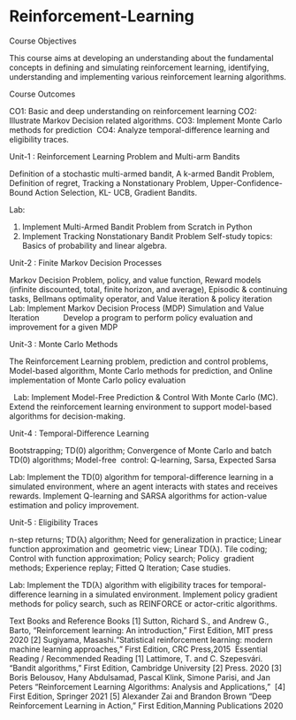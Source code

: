 # Reinforcement-Learning

Course Objectives

This course aims at developing an understanding about the fundamental concepts in defining
and simulating reinforcement learning, identifying, understanding and implementing various
reinforcement learning algorithms.


Course Outcomes 

CO1: Basic and deep understanding on reinforcement learning
CO2: Illustrate Markov Decision related algorithms.
CO3: Implement Monte Carlo methods for prediction 
CO4: Analyze temporal-difference learning and eligibility traces.


Unit-1 : Reinforcement Learning Problem and Multi-arm Bandits   

Definition of a stochastic multi-armed bandit, A k-armed Bandit Problem, Definition of
regret, Tracking a Nonstationary Problem, Upper-Confidence-Bound Action Selection, KL-
UCB, Gradient Bandits. 

Lab:
1. Implement Multi-Armed Bandit Problem from Scratch in Python
2. Implement Tracking Nonstationary Bandit Problem
Self-study topics: Basics of probability and linear algebra.


Unit-2 : Finite Markov Decision Processes

Markov Decision Problem, policy, and value function, Reward models (infinite discounted,
total, finite horizon, and average), Episodic & continuing tasks, Bellmans optimality
operator, and Value iteration & policy iteration
Lab: Implement Markov Decision Process (MDP) Simulation and Value Iteration
          Develop a program to perform policy evaluation and improvement for a given MDP

          
Unit-3 : Monte Carlo Methods        

The Reinforcement Learning problem, prediction and control problems, Model-based
algorithm, Monte Carlo methods for prediction, and Online implementation of Monte Carlo
policy evaluation 

  Lab:
Implement Model-Free Prediction & Control With Monte Carlo (MC).
Extend the reinforcement learning environment to support model-based algorithms for
decision-making.


Unit-4 : Temporal-Difference Learning 

Bootstrapping; TD(0) algorithm; Convergence of Monte Carlo and batch TD(0) algorithms;
Model-free  control: Q-learning, Sarsa, Expected Sarsa

Lab: Implement the TD(0) algorithm for temporal-difference learning in a simulated
environment, where an agent interacts with states and receives rewards.
Implement Q-learning and SARSA algorithms for action-value estimation and policy
improvement.


Unit-5 : Eligibility Traces      

n-step returns; TD(λ) algorithm; Need for generalization in practice; Linear function
approximation and  geometric view; Linear TD(λ). Tile coding; Control with function
approximation; Policy search; Policy  gradient methods; Experience replay; Fitted Q
Iteration; Case studies.

Lab: Implement the TD(λ) algorithm with eligibility traces for temporal-difference learning
in a simulated environment.
Implement policy gradient methods for policy search, such as REINFORCE or actor-critic
algorithms.


Text Books and Reference Books
[1] Sutton, Richard S., and Andrew G., Barto, “Reinforcement learning: An
introduction,” First Edition, MIT press 2020
[2] Sugiyama, Masashi.“Statistical reinforcement learning: modern machine learning
approaches,” First Edition, CRC Press,2015 
Essential Reading / Recommended Reading
[1] Lattimore, T. and C. Szepesvári. “Bandit algorithms,” First Edition, Cambridge
University
[2] Press. 2020
[3] Boris Belousov, Hany Abdulsamad, Pascal Klink, Simone Parisi, and Jan Peters
“Reinforcement Learning Algorithms: Analysis and Applications,” 
[4] First Edition, Springer 2021
[5] Alexander Zai and Brandon Brown “Deep Reinforcement Learning in Action,” First
Edition,Manning Publications 2020
